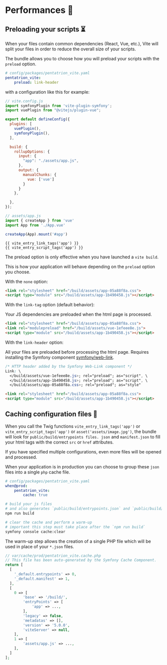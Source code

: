 # Performances 🚀

## Preloading your scripts ⏳

When your files contain common dependencies (React, Vue, etc.), Vite will split your files in order to reduce the overall size of your scripts.

The bundle allows you to choose how you will preload your scripts with the `preload` option.

```yaml
# config/packages/pentatrion_vite.yaml
pentatrion_vite:
    preload: link-header
```


with a configuration like this for example:

```js
// vite.config.js
import symfonyPlugin from 'vite-plugin-symfony';
import vuePlugin from "@vitejs/plugin-vue";

export default defineConfig({
  plugins: [
    vuePlugin(),
    symfonyPlugin(),
  ],

  build: {
    rollupOptions: {
      input: {
        "app": "./assets/app.js",
      },
      output: {
        manualChunks: {
          vue: ['vue']
        }
      }
    },

  },
});
```

```js
// assets/app.js
import { createApp } from 'vue'
import App from './App.vue'

createApp(App).mount('#app')
```
```twig
{{ vite_entry_link_tags('app') }}
{{ vite_entry_script_tags('app') }}
```

The preload option is only effective when you have launched a `vite build`.

This is how your application will behave depending on the `preload` option you choose.


With the `none` option:

```html
<link rel="stylesheet" href="/build/assets/app-05a88f8a.css">
<script type="module" src="/build/assets/app-1b490458.js"></script>
```

With the `link-tag` option (default behavior):

Your JS dependencies are preloaded when the html page is processed.

```html
<link rel="stylesheet" href="/build/assets/app-05a88f8a.css">
<link rel="modulepreload" href="/build/assets/vue-1efeee8e.js">
<script type="module" src="/build/assets/app-1b490458.js"></script>
```

With the `link-header` option:

All your files are preloaded before processing the html page. Requires installing the Symfony component [symfony/web-link](https://github.com/symfony/web-link).

```css
/* HTTP header added by the Symfony Web-Link component */
Link: \
  </build/assets/vue-1efeee8e.js>; rel="preload"; as="script", \
  </build/assets/app-1b490458.js>; rel="preload"; as="script", \
  </build/assets/app-05a88f8a.css>; rel="preload"; as="style"
```
```html
<link rel="stylesheet" href="/build/assets/app-05a88f8a.css">
<script type="module" src="/build/assets/app-1b490458.js"></script>
```


## Caching configuration files 🏃

When you call the Twig functions `vite_entry_link_tags('app')` or `vite_entry_script_tags('app')` or `asset('assets/image.jpg')`, the bundle will look for `public/build/entrypoints files. json` and `manifest.json` to fill your html tags with the correct `src` or `href` attributes.

If you have specified multiple configurations, even more files will be opened and processed.

When your application is in production you can choose to group these `json` files into a single `php` cache file.

```yaml
# config/packages/pentatrion_vite.yaml
when@prod:
    pentatrion_vite:
        cache: true
```

```bash
# build your js files
# and also generates `public/build/entrypoints.json` and `public/build/manifest.json`
npm run build

# clear the cache and perform a warm-up
# important this step must take place after the `npm run build`
symfony console cache:clear
```

The warm-up step allows the creation of a single PHP file which will be used in place of your `*.json` files.

```php
// var/cache/prod/pentatrion_vite.cache.php
// This file has been auto-generated by the Symfony Cache Component.
return [
  [
    '_default.entrypoints' => 0,
    '_default.manifest' => 1,
  ],
  [
    0 => [
        'base' => '/build/',
        'entryPoints' => [
            'app' => ...,
        ],
        'legacy' => false,
        'metadatas' => [],
        'version' => '5.0.0',
        'viteServer' => null,
    ],
    1 => [
        'assets/app.js' => ...,
    ],
  ]
];
```
